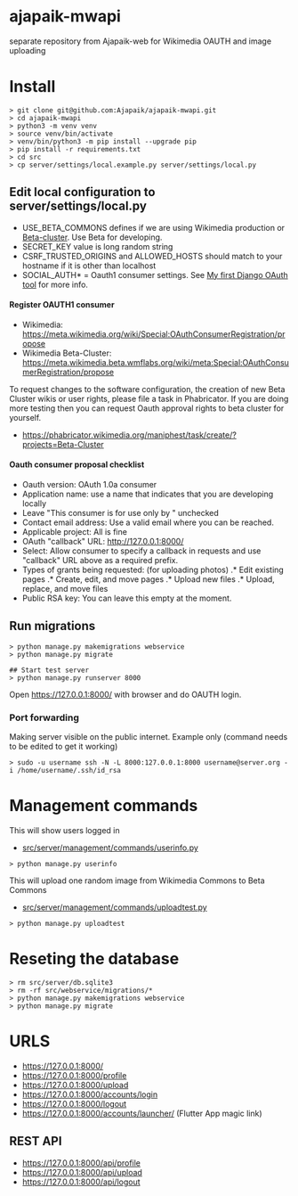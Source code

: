 # ajapaik-mwapi
separate repository from Ajapaik-web for Wikimedia OAUTH and image uploading 

# Install
```
> git clone git@github.com:Ajapaik/ajapaik-mwapi.git
> cd ajapaik-mwapi
> python3 -m venv venv
> source venv/bin/activate
> venv/bin/python3 -m pip install --upgrade pip
> pip install -r requirements.txt
> cd src
> cp server/settings/local.example.py server/settings/local.py
```
## Edit local configuration to server/settings/local.py 
* USE_BETA_COMMONS defines if we are using Wikimedia production or [Beta-cluster](https://commons.wikimedia.beta.wmflabs.org). Use Beta for developing.  
* SECRET_KEY value is long random string
* CSRF_TRUSTED_ORIGINS and ALLOWED_HOSTS should match to your hostname if it is other than localhost
* SOCIAL_AUTH* = Oauth1 consumer settings. See [My first Django OAuth tool](https://wikitech.wikimedia.org/wiki/Help:Toolforge/My_first_Django_OAuth_tool) for more info.

#### Register OAUTH1 consumer 
* Wikimedia: https://meta.wikimedia.org/wiki/Special:OAuthConsumerRegistration/propose 
* Wikimedia Beta-Cluster: https://meta.wikimedia.beta.wmflabs.org/wiki/meta:Special:OAuthConsumerRegistration/propose

To request changes to the software configuration, the creation of new Beta Cluster wikis or user rights, please file a task in Phabricator.
If you are doing more testing then you can request Oauth approval rights to beta cluster for yourself.
* https://phabricator.wikimedia.org/maniphest/task/create/?projects=Beta-Cluster


#### Oauth consumer proposal checklist
* Oauth version: OAuth 1.0a consumer
* Application name: use a name that indicates that you are developing locally
* Leave "This consumer is for use only by <your username>" unchecked
* Contact email address: Use a valid email where you can be reached.
* Applicable project: All is fine
* OAuth "callback" URL: http://127.0.0.1:8000/
* Select: Allow consumer to specify a callback in requests and use "callback" URL above as a required prefix.
* Types of grants being requested: (for uploading photos)
.* Edit existing pages
.* Create, edit, and move pages
.* Upload new files
.* Upload, replace, and move files
* Public RSA key: You can leave this empty at the moment.


## Run migrations 
```
> python manage.py makemigrations webservice
> python manage.py migrate

## Start test server
> python manage.py runserver 8000
```
Open https://127.0.0.1:8000/ with browser and do OAUTH login.

### Port forwarding
Making server visible on the public internet. Example only (command needs to be edited to get it working)

```
> sudo -u username ssh -N -L 8000:127.0.0.1:8000 username@server.org -i /home/username/.ssh/id_rsa
```


# Management commands

This will show users logged in
* [src/server/management/commands/userinfo.py](https://github.com/Ajapaik/ajapaik-mwapi/blob/main/src/server/management/commands/userinfo.py)
```
> python manage.py userinfo 
```
This will upload one random image from Wikimedia Commons to Beta Commons
* [src/server/management/commands/uploadtest.py](https://github.com/Ajapaik/ajapaik-mwapi/blob/main/src/server/management/commands/uploadtest.py)
```
> python manage.py uploadtest  
```


# Reseting the database
```
> rm src/server/db.sqlite3
> rm -rf src/webservice/migrations/*
> python manage.py makemigrations webservice
> python manage.py migrate
```
  
# URLS
* https://127.0.0.1:8000/
* https://127.0.0.1:8000/profile
* https://127.0.0.1:8000/upload
* https://127.0.0.1:8000/accounts/login
* https://127.0.0.1:8000/logout
* https://127.0.0.1:8000/accounts/launcher/ (Flutter App magic link)

## REST API
* https://127.0.0.1:8000/api/profile
* https://127.0.0.1:8000/api/upload
* https://127.0.0.1:8000/api/logout


